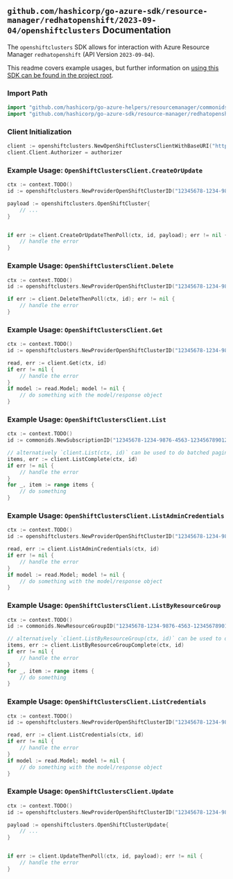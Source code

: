
## `github.com/hashicorp/go-azure-sdk/resource-manager/redhatopenshift/2023-09-04/openshiftclusters` Documentation

The `openshiftclusters` SDK allows for interaction with Azure Resource Manager `redhatopenshift` (API Version `2023-09-04`).

This readme covers example usages, but further information on [using this SDK can be found in the project root](https://github.com/hashicorp/go-azure-sdk/tree/main/docs).

### Import Path

```go
import "github.com/hashicorp/go-azure-helpers/resourcemanager/commonids"
import "github.com/hashicorp/go-azure-sdk/resource-manager/redhatopenshift/2023-09-04/openshiftclusters"
```


### Client Initialization

```go
client := openshiftclusters.NewOpenShiftClustersClientWithBaseURI("https://management.azure.com")
client.Client.Authorizer = authorizer
```


### Example Usage: `OpenShiftClustersClient.CreateOrUpdate`

```go
ctx := context.TODO()
id := openshiftclusters.NewProviderOpenShiftClusterID("12345678-1234-9876-4563-123456789012", "example-resource-group", "openShiftClusterValue")

payload := openshiftclusters.OpenShiftCluster{
	// ...
}


if err := client.CreateOrUpdateThenPoll(ctx, id, payload); err != nil {
	// handle the error
}
```


### Example Usage: `OpenShiftClustersClient.Delete`

```go
ctx := context.TODO()
id := openshiftclusters.NewProviderOpenShiftClusterID("12345678-1234-9876-4563-123456789012", "example-resource-group", "openShiftClusterValue")

if err := client.DeleteThenPoll(ctx, id); err != nil {
	// handle the error
}
```


### Example Usage: `OpenShiftClustersClient.Get`

```go
ctx := context.TODO()
id := openshiftclusters.NewProviderOpenShiftClusterID("12345678-1234-9876-4563-123456789012", "example-resource-group", "openShiftClusterValue")

read, err := client.Get(ctx, id)
if err != nil {
	// handle the error
}
if model := read.Model; model != nil {
	// do something with the model/response object
}
```


### Example Usage: `OpenShiftClustersClient.List`

```go
ctx := context.TODO()
id := commonids.NewSubscriptionID("12345678-1234-9876-4563-123456789012")

// alternatively `client.List(ctx, id)` can be used to do batched pagination
items, err := client.ListComplete(ctx, id)
if err != nil {
	// handle the error
}
for _, item := range items {
	// do something
}
```


### Example Usage: `OpenShiftClustersClient.ListAdminCredentials`

```go
ctx := context.TODO()
id := openshiftclusters.NewProviderOpenShiftClusterID("12345678-1234-9876-4563-123456789012", "example-resource-group", "openShiftClusterValue")

read, err := client.ListAdminCredentials(ctx, id)
if err != nil {
	// handle the error
}
if model := read.Model; model != nil {
	// do something with the model/response object
}
```


### Example Usage: `OpenShiftClustersClient.ListByResourceGroup`

```go
ctx := context.TODO()
id := commonids.NewResourceGroupID("12345678-1234-9876-4563-123456789012", "example-resource-group")

// alternatively `client.ListByResourceGroup(ctx, id)` can be used to do batched pagination
items, err := client.ListByResourceGroupComplete(ctx, id)
if err != nil {
	// handle the error
}
for _, item := range items {
	// do something
}
```


### Example Usage: `OpenShiftClustersClient.ListCredentials`

```go
ctx := context.TODO()
id := openshiftclusters.NewProviderOpenShiftClusterID("12345678-1234-9876-4563-123456789012", "example-resource-group", "openShiftClusterValue")

read, err := client.ListCredentials(ctx, id)
if err != nil {
	// handle the error
}
if model := read.Model; model != nil {
	// do something with the model/response object
}
```


### Example Usage: `OpenShiftClustersClient.Update`

```go
ctx := context.TODO()
id := openshiftclusters.NewProviderOpenShiftClusterID("12345678-1234-9876-4563-123456789012", "example-resource-group", "openShiftClusterValue")

payload := openshiftclusters.OpenShiftClusterUpdate{
	// ...
}


if err := client.UpdateThenPoll(ctx, id, payload); err != nil {
	// handle the error
}
```
